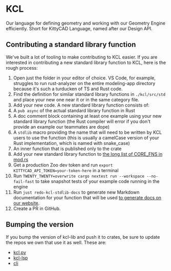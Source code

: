 # KCL

Our language for defining geometry and working with our Geometry Engine efficiently. Short for KittyCAD Language, named after our Design API.

## Contributing a standard library function

We've built a lot of tooling to make contributing to KCL easier. If you are interested in contributing a new standard library function to KCL, here is the rough process:

1. Open just the folder in your editor of choice. VS Code, for example, struggles to run rust-analyzer on the entire modeling-app directory because it's such a turducken of TS and Rust code.
2. Find the definition for similar standard library functions in `./kcl/src/std` and place your new one near it or in the same category file.
3. Add your new code. A new standard library function consists of:
4. A `pub async` of the actual standard library function in Rust
5. A doc comment block containing at least one example using your new standard library function (the Rust compiler will error if you don't provide an example our teammates are dope)
6. A `stdlib` macro providing the name that will need to be written by KCL users to use the function (this is usually a camelCase version of your Rust implementation, which is named with snake_case)
7. An inner function that is published only to the crate
8. Add your new standard library function to [the long list of CORE_FNS in mod.rs](https://github.com/KittyCAD/modeling-app/blob/main/rust/kcl-lib/src/std/mod.rs#L42)
9. Get a production Zoo dev token and run `export KITTYCAD_API_TOKEN=your-token-here` in a terminal
10. Run `TWENTY_TWENTY=overwrite cargo nextest run --workspace --no-fail-fast` to take snapshot tests of your example code running in the engine
11. Run `just redo-kcl-stdlib-docs` to generate new Markdown documentation for your function that will be used [to generate docs on our website](https://zoo.dev/docs/kcl).
12. Create a PR in GitHub.

## Bumping the version

If you bump the version of kcl-lib and push it to crates, be sure to update the repos we own that use it as well. These are:

- [kcl.py](https://github.com/kittycad/kcl.py)
- [kcl-lsp](https://github.com/kittycad/kcl-lsp)
- [cli](https://github.com/kittycad/cli)

